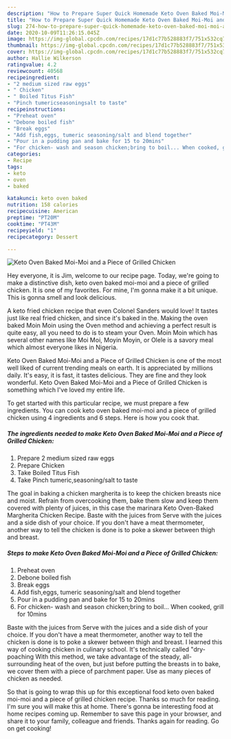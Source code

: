 ```yaml
---
description: "How to Prepare Super Quick Homemade Keto Oven Baked Moi-Moi and a Piece of Grilled Chicken"
title: "How to Prepare Super Quick Homemade Keto Oven Baked Moi-Moi and a Piece of Grilled Chicken"
slug: 274-how-to-prepare-super-quick-homemade-keto-oven-baked-moi-moi-and-a-piece-of-grilled-chicken
date: 2020-10-09T11:26:15.045Z
image: https://img-global.cpcdn.com/recipes/17d1c77b528883f7/751x532cq70/keto-oven-baked-moi-moi-and-a-piece-of-grilled-chicken-recipe-main-photo.jpg
thumbnail: https://img-global.cpcdn.com/recipes/17d1c77b528883f7/751x532cq70/keto-oven-baked-moi-moi-and-a-piece-of-grilled-chicken-recipe-main-photo.jpg
cover: https://img-global.cpcdn.com/recipes/17d1c77b528883f7/751x532cq70/keto-oven-baked-moi-moi-and-a-piece-of-grilled-chicken-recipe-main-photo.jpg
author: Hallie Wilkerson
ratingvalue: 4.2
reviewcount: 40568
recipeingredient:
- "2 medium sized raw eggs"
- " Chicken"
- " Boiled Titus Fish"
- "Pinch tumericseasoningsalt to taste"
recipeinstructions:
- "Preheat oven"
- "Debone boiled fish"
- "Break eggs"
- "Add fish,eggs, tumeric seasoning/salt and blend together"
- "Pour in a pudding pan and bake for 15 to 20mins"
- "For chicken- wash and season chicken;bring to boil... When cooked, grill for 10mins"
categories:
- Recipe
tags:
- keto
- oven
- baked

katakunci: keto oven baked 
nutrition: 158 calories
recipecuisine: American
preptime: "PT20M"
cooktime: "PT43M"
recipeyield: "1"
recipecategory: Dessert

---
```



![Keto Oven Baked Moi-Moi and a Piece of Grilled Chicken](https://img-global.cpcdn.com/recipes/17d1c77b528883f7/751x532cq70/keto-oven-baked-moi-moi-and-a-piece-of-grilled-chicken-recipe-main-photo.jpg)

Hey everyone, it is Jim, welcome to our recipe page. Today, we're going to make a distinctive dish, keto oven baked moi-moi and a piece of grilled chicken. It is one of my favorites. For mine, I'm gonna make it a bit unique. This is gonna smell and look delicious.

A keto fried chicken recipe that even Colonel Sanders would love! It tastes just like real fried chicken, and since it&#39;s baked in the. Making the oven baked Moin Moin using the Oven method and achieving a perfect result is quite easy, all you need to do is to steam your Oven. Moin Moin which has several other names like Moi Moi, Moyin Moyin, or Olele is a savory meal which almost everyone likes in Nigeria.

Keto Oven Baked Moi-Moi and a Piece of Grilled Chicken is one of the most well liked of current trending meals on earth. It is appreciated by millions daily. It's easy, it is fast, it tastes delicious. They are fine and they look wonderful. Keto Oven Baked Moi-Moi and a Piece of Grilled Chicken is something which I've loved my entire life.


To get started with this particular recipe, we must prepare a few ingredients. You can cook keto oven baked moi-moi and a piece of grilled chicken using 4 ingredients and 6 steps. Here is how you cook that.

<!--inarticleads1-->

##### The ingredients needed to make Keto Oven Baked Moi-Moi and a Piece of Grilled Chicken:

1. Prepare 2 medium sized raw eggs
1. Prepare  Chicken
1. Take  Boiled Titus Fish
1. Take Pinch tumeric,seasoning/salt to taste


The goal in baking a chicken margherita is to keep the chicken breasts nice and moist. Refrain from overcooking them, bake them slow and keep them covered with plenty of juices, in this case the marinara Keto Oven-Baked Margherita Chicken Recipe. Baste with the juices from Serve with the juices and a side dish of your choice. If you don&#39;t have a meat thermometer, another way to tell the chicken is done is to poke a skewer between thigh and breast. 

<!--inarticleads2-->

##### Steps to make Keto Oven Baked Moi-Moi and a Piece of Grilled Chicken:

1. Preheat oven
1. Debone boiled fish
1. Break eggs
1. Add fish,eggs, tumeric seasoning/salt and blend together
1. Pour in a pudding pan and bake for 15 to 20mins
1. For chicken- wash and season chicken;bring to boil... When cooked, grill for 10mins


Baste with the juices from Serve with the juices and a side dish of your choice. If you don&#39;t have a meat thermometer, another way to tell the chicken is done is to poke a skewer between thigh and breast. I learned this way of cooking chicken in culinary school. It&#39;s technically called &#34;dry-poaching With this method, we take advantage of the steady, all-surrounding heat of the oven, but just before putting the breasts in to bake, we cover them with a piece of parchment paper. Use as many pieces of chicken as needed. 

So that is going to wrap this up for this exceptional food keto oven baked moi-moi and a piece of grilled chicken recipe. Thanks so much for reading. I'm sure you will make this at home. There's gonna be interesting food at home recipes coming up. Remember to save this page in your browser, and share it to your family, colleague and friends. Thanks again for reading. Go on get cooking!
